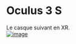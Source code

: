 

# Oculus 3 S
Le casque suivant en XR.  
[![image](https://github.com/EloiTeaching/2024_07_16_MonsXrDesignGroupFork/assets/175065456/58fbed57-c0a2-4eea-b2a0-e976b100dda6)](https://letmegooglethat.com/?q=oculus+quest+3s)
